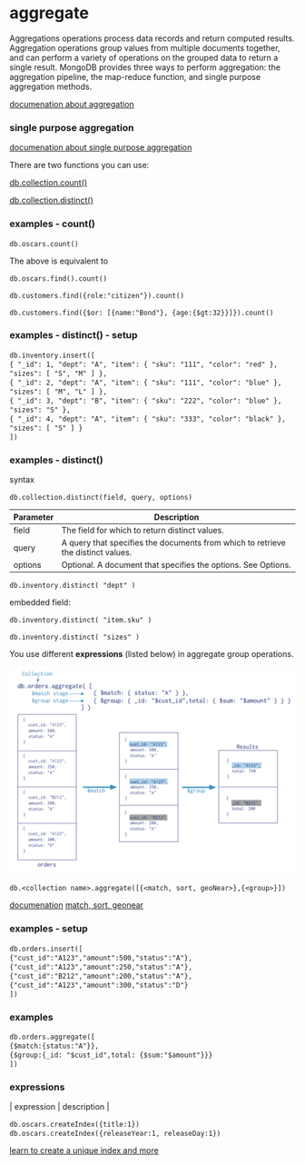# aggregate

Aggregations operations process data records and return computed results. Aggregation operations group values from multiple documents together, and can perform a variety of operations on the grouped data to return a single result. MongoDB provides three ways to perform aggregation: the aggregation pipeline, the map-reduce function, and single purpose aggregation methods.

[documenation about aggregation](https://docs.mongodb.com/manual/aggregation/)

### single purpose aggregation

[documenation about single purpose aggregation](https://docs.mongodb.com/manual/aggregation/#single-purpose-agg-operations)

There are two functions you can use:

[db.collection.count()](https://docs.mongodb.com/manual/reference/method/db.collection.count/#db.collection.count)

[db.collection.distinct()](https://docs.mongodb.com/manual/reference/method/db.collection.distinct/#db.collection.distinct)

### examples - count()
```
db.oscars.count()
```

The above is equivalent to

```
db.oscars.find().count()
```

```
db.customers.find({role:"citizen"}).count()
```

```
db.customers.find({$or: [{name:"Bond"}, {age:{$gt:32}}]}).count()
```

### examples - distinct() - setup
```
db.inventory.insert([
{ "_id": 1, "dept": "A", "item": { "sku": "111", "color": "red" }, "sizes": [ "S", "M" ] },
{ "_id": 2, "dept": "A", "item": { "sku": "111", "color": "blue" }, "sizes": [ "M", "L" ] },
{ "_id": 3, "dept": "B", "item": { "sku": "222", "color": "blue" }, "sizes": "S" },
{ "_id": 4, "dept": "A", "item": { "sku": "333", "color": "black" }, "sizes": [ "S" ] }
])
```

### examples - distinct()

syntax
```
db.collection.distinct(field, query, options)
```


| Parameter | Description |
| --- | --- | 
| field | The field for which to return distinct values.
| query | A query that specifies the documents from which to retrieve the distinct values.
| options | Optional. A document that specifies the options. See Options.

```
db.inventory.distinct( "dept" )
```

embedded field:

```
db.inventory.distinct( "item.sku" )
```

```
db.inventory.distinct( "sizes" )
```


You use different **expressions** (listed below) in aggregate group operations.

![aggregate pipeline](aggregate.png)

```
db.<collection name>.aggregate([{<match, sort, geoNear>},{<group>}])
```

[documenation](https://docs.mongodb.com/manual/aggregation/)
[match, sort, geonear](https://docs.mongodb.com/manual/core/aggregation-pipeline/#aggregation-pipeline-operators-and-performance)

### examples - setup
```
db.orders.insert([
{"cust_id":"A123","amount":500,"status":"A"},
{"cust_id":"A123","amount":250,"status":"A"},
{"cust_id":"B212","amount":200,"status":"A"},
{"cust_id":"A123","amount":300,"status":"D"}
])
```

### examples
```
db.orders.aggregate([
{$match:{status:"A"}},
{$group:{_id: "$cust_id",total: {$sum:"$amount"}}}
])
```


### expressions

| expression | description |

```
db.oscars.createIndex({title:1})
db.oscars.createIndex({releaseYear:1, releaseDay:1})
```

[learn to create a unique index and more](https://docs.mongodb.com/manual/reference/method/db.collection.createIndex/#db.collection.createIndex)